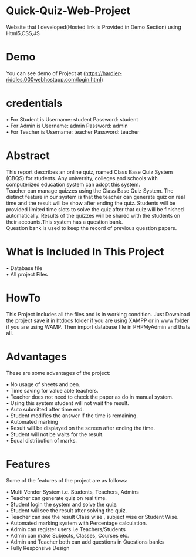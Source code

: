 # Quick-Quiz-Web-Project
Website that I developed(Hosted link is Provided in Demo Section) using Html5,CSS,JS
# Demo
You can see demo of Project at (https://hardier-riddles.000webhostapp.com/login.html)
# credentials
  • For Student is Username: student Password: student<br>
  • For Admin is Username: admin Password: admin<br>
  • For Teacher is Username: teacher Password: teacher<br>
# Abstract
This report describes an online quiz, named Class Base Quiz System (CBQS) for students. Any university, colleges and schools with computerized education system can adopt this system.<br> Teacher can manage quizzes using the Class Base Quiz System. The distinct feature in our system is that the teacher can generate quiz on real time and the result will be show after ending the quiz. Students will be<br> provided limited time slots to solve the quiz after that quiz will be finished automatically. Results of the quizzes will be shared with the students on their accounts.This system has a question bank. <br>Question bank is used to keep the record of previous question papers.<br>

# What is Included In This Project
  •  Database file<br>
  •  All project Files
# HowTo
This Project includes all the files and is in working condition. Just Download the project save it in htdocs folder if you are using XAMPP or in www folder if you are using WAMP. Then import database file in PHPMyAdmin and thats all.

# Advantages
These are some advantages of the project:

  • No usage of sheets and pen.<br>
  • Time saving for value able teachers.<br>
  • Teacher does not need to check the paper as do in manual system.<br>
  • Using this system student will not wait the result.<br>
  • Auto submitted after time end.<br>
  • Student modifies the answer if the time is remaining.<br>
  • Automated  marking<br>
  • Result will be displayed on the screen after ending the time.<br>
  • Student will not be waits for the result.<br>
  • Equal distribution of marks.<br>
# Features
Some of the features of the project are as follows:

  • Multi Vendor System i.e. Students, Teachers, Admins<br>
  • Teacher can generate quiz on real time.<br>
  • Student login the system and solve the quiz.<br>
  • Student will see the result after solving the quiz.<br>
  • Teacher can see the result Class wise , subject wise or Student Wise.<br>
  • Automated marking system with Percentage calculation.<br>
  • Admin can register users i.e Teachers/Students<br>
  • Admin can make Subjects, Classes, Courses etc.<br>
  • Admin and Teacher both can add questions in Questions banks<br>
  • Fully Responsive Design<br>

